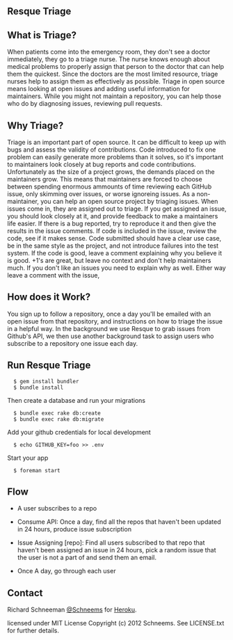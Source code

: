 
## Resque Triage

## What is Triage?

When patients come into the emergency room, they don't see a doctor immediately, they go to a triage nurse. The nurse knows enough about medical problems to properly assign that person to the doctor that can help them the quickest. Since the doctors are the most limited resource, triage nurses help to assign them as effectively as possible. Triage in open source means looking at open issues and adding useful information for maintainers. While you might not maintain a repository, you can help those who do by diagnosing issues, reviewing pull requests.


## Why Triage?

Triage is an important part of open source. It can be difficult to keep up with bugs and assess the validity of contributions. Code introduced to fix one problem can easily generate more problems than it solves, so it's important to maintainers look closely at bug reports and code contributions. Unfortunately as the size of a project grows, the demands placed on the maintainers grow. This means that maintainers are forced to choose between spending enormous ammounts of time reviewing each GitHub issue, only skimming over issues, or worse ignoreing issues. As a non-maintainer, you can help an open source project by triaging issues. When issues come in, they are assigned out to triage. If you get assigned an issue, you should look closely at it, and provide feedback to make a maintainers life easier. If there is a bug reported, try to reproduce it and then give the results in the issue comments. If code is included in the issue, review the code, see if it makes sense. Code submitted should have a clear use case, be in the same style as the project, and not introduce failures into the test system. If the code is good, leave a comment explaining why you believe it is good. +1's are great, but leave no context and don't help maintainers much. If you don't like an issues you need to explain why as well. Either way leave a comment with the issue,

## How does it Work?

You sign up to follow a repository, once a day you'll be emailed with an open issue from that repository, and instructions on how to triage the issue in a helpful way. In the background we use Resque to grab issues from Github's API, we then use another background task to assign users who subscribe to a repository one issue each day.


## Run Resque Triage

```shell
  $ gem install bundler
  $ bundle install
```

Then create a database and run your migrations

```shell
  $ bundle exec rake db:create
  $ bundle exec rake db:migrate
````


Add your github credentials for local development

```shell
  $ echo GITHUB_KEY=foo >> .env
```


Start your app

``` shell
  $ foreman start
```


## Flow

- A user subscribes to a repo
- Consume API: Once a day, find all the repos that haven't been updated in 24 hours, produce issue subscription
- Issue Assigning [repo]: Find all users subscribed to that repo that haven't been assigned an issue in 24 hours, pick a random issue that the user is not a part of and send them an email.




- Once A day, go through each user




## Contact

Richard Schneeman [@Schneems](http://twitter.com/schneems) for [Heroku](http://heroku.com).


licensed under MIT License
Copyright (c) 2012 Schneems. See LICENSE.txt for
further details.